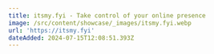 ```yaml
---
title: itsmy.fyi - Take control of your online presence
image: /src/content/showcase/_images/itsmy.fyi.webp
url: 'https://itsmy.fyi'
dateAdded: 2024-07-15T12:08:51.393Z
---
```


